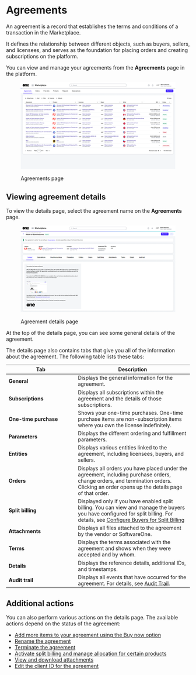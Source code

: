 # Agreements

An agreement is a record that establishes the terms and conditions of a transaction in the Marketplace.&#x20;

It defines the relationship between different objects, such as buyers, sellers, and licensees, and serves as the foundation for placing orders and creating subscriptions on the platform.&#x20;

You can view and manage your agreements from the **Agreements** page in the platform.

<figure><img src="../../../.gitbook/assets/agreements_page.png" alt=""><figcaption><p>Agreements page</p></figcaption></figure>

## Viewing agreement details <a href="#subscription-details" id="subscription-details"></a>

To view the details page, select the agreement name on the **Agreements** page.&#x20;

<figure><img src="../../../.gitbook/assets/AgeementsDetails.png" alt=""><figcaption><p>Agreement details page</p></figcaption></figure>

At the top of the details page, you can see some general details of the agreement.&#x20;

The details page also contains tabs that give you all of the information about the agreement. The following table lists these tabs:

<table><thead><tr><th width="176">Tab</th><th>Description</th></tr></thead><tbody><tr><td><strong>General</strong> </td><td>Displays the general information for the agreement. </td></tr><tr><td><strong>Subscriptions</strong></td><td>Displays all subscriptions within the agreement and the details of those subscriptions.</td></tr><tr><td><strong>One-time purchase</strong> </td><td>Shows your one-time purchases. One-time purchase items are non-subscription items where you own the license indefinitely.</td></tr><tr><td><strong>Parameters</strong></td><td>Displays the different ordering and fulfillment parameters.</td></tr><tr><td><strong>Entities</strong> </td><td>Displays various entities linked to the agreement, including licensees, buyers, and sellers. </td></tr><tr><td><strong>Orders</strong></td><td>Displays all orders you have placed under the agreement, including purchase orders, change orders, and termination orders. Clicking an order opens up the details page of that order. </td></tr><tr><td><strong>Split billing</strong></td><td>Displayed only if you have enabled split billing. You can view and manage the buyers you have configured for split billing. For details, see <a href="../billing/split-billing/configure-buyers-for-split-billing.md">Configure Buyers for Split Billing</a></td></tr><tr><td><strong>Attachments</strong></td><td>Displays all files attached to the agreement by the vendor or SoftwareOne.</td></tr><tr><td><strong>Terms</strong> </td><td>Displays the terms associated with the agreement and shows when they were accepted and by whom.</td></tr><tr><td><strong>Details</strong> </td><td>Displays the reference details, additional IDs, and timestamps.</td></tr><tr><td><strong>Audit trail</strong></td><td>Displays all events that have occurred for the agreement. For details, see <a href="../../settings/audit-trail.md">Audit Trail</a>. </td></tr></tbody></table>

## Additional actions

You can also perform various actions on the details page. The available actions depend on the status of the agreement:

* [Add more items to your agreement using the Buy now option](../../../marketplace-platform/getting-started/marketplace-for-clients/add-items-to-an-agreement.md)
* [Rename the agreement](rename-an-agreement.md)
* [Terminate the agreement](terminate-agreements.md)
* [Activate split billing and manage allocation for certain products](../billing/)
* [View and download attachments](view-and-download-attachments.md)
* [Edit the client ID for the agreement](edit-agreement-id.md)
